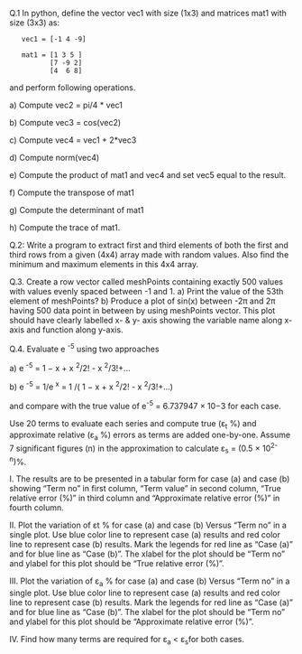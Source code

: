 Q.1 In python, define the vector vec1 with size (1x3) and matrices mat1 with size (3x3) as:

       vec1 = [-1 4 -9]
       
       mat1 = [1 3 5 ]
              [7 -9 2]
              [4  6 8]

and perform following operations.

a) Compute  vec2 = pi/4 * vec1

b) Compute  vec3 = cos(vec2)

c) Compute  vec4 = vec1 + 2*vec3

d) Compute  norm(vec4)

e) Compute the product of mat1 and vec4 and set vec5 equal to the result.

f) Compute the transpose of mat1

g) Compute the determinant of mat1

h) Compute the trace of mat1.



Q.2: Write a program to extract first and third elements of both the first and third rows from a given
(4x4) array made with random values. Also find the minimum and maximum elements in this 4x4 array.


Q.3. Create a row vector called meshPoints containing exactly 500 values with values evenly spaced
between -1 and 1.
a) Print the value of the 53th element of meshPoints?
b) Produce a plot of sin(x) between -2π and 2π having 500 data point in between by using
meshPoints vector.
This plot should have clearly labelled x- & y- axis showing the variable name along x-axis and
function along y-axis.


Q.4. Evaluate e <sup>-5</sup> using two approaches

a) e <sup>-5</sup> = 1 − x + x <sup>2</sup>/2! - x <sup>2</sup>/3!+...

b) e <sup>-5</sup> = 1/e <sup>x</sup> = 1 /( 1 − x + x <sup>2</sup>/2! - x <sup>2</sup>/3!+...)

and compare with the true value of e<sup>-5</sup> = 6.737947 × 10−3 for each case. 

Use 20 terms to evaluate each series and compute true (ε<sub>t</sub> %) and approximate relative
(ε<sub>a</sub> %) errors as terms are added one-by-one. Assume 7 significant figures (n) in the
approximation to calculate ε<sub>s</sub> = (0.5 × 10<sup>2-n</sup>)%.

I. The results are to be presented in a tabular form for case (a) and case (b) showing
“Term no” in first column, “Term value” in second column, “True relative error
(%)” in third column and “Approximate relative error (%)” in fourth column.


II. Plot the variation of εt % for case (a) and case (b) Versus “Term no” in a single
plot. Use blue color line to represent case (a) results and red color line to
represent case (b) results. Mark the legends for red line as “Case (a)” and for blue
line as “Case (b)”. The xlabel for the plot should be “Term no” and ylabel for this
plot should be “True relative error (%)”.


III. Plot the variation of ε<sub>a</sub> % for case (a) and case (b) Versus “Term no” in a single
plot. Use blue color line to represent case (a) results and red color line to represent case (b) results. 
Mark the legends for red line as “Case (a)” and for blue line as “Case (b)”. The xlabel for the plot should be “Term no” and ylabel for this
plot should be “Approximate relative error (%)”.

IV. Find how many terms are required for ε<sub>a</sub> < ε<sub>s</sub>for both cases.
